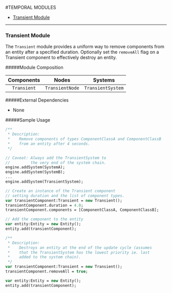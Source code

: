 #TEMPORAL MODULES

* [Transient Module](https://github.com/dimumurray/Ash-Haxe-Modules/blob/master/src/ash/modules/temporal/README.md#transient-module)

---
### **Transient Module**

The `Transient` module provides a uniform way to remove components from an entity after a specified duration. Optionally set the `removeAll` flag on a Transient component to effectively destroy an entity.

#####Module Composition

| Components  | Nodes  | Systems |
| :------------: |:---------------:| :-----:|
| `Transient`     | `TransientNode` | `TransientSystem` |

#####External Dependencies
* None

#####Sample Usage 
```haxe
/**
 * Description:
 *    Remove components of types ComponentClassA and ComponentClassB
 *    from an entity after 4 seconds.
 */

// Caveat: Always add the TransientSystem to 
//         the very end of the system chain.
engine.addSystem(SystemA);
engine.addSystem(SystemB);
...
engine.addSystem(TransientSystem);

// Create an instance of the Transient component 
// setting duration and the list of component types.
var transientComponent:Transient = new Transient();
transientComponent.duration = 4.0;
transientComponent.components = [ComponentClassA, ComponentClassB];

// Add the component to the entity
var entity:Entity = new Entity();
entity.add(transientComponent);
```

```haxe
/**
 * Description:
 *    Destroys an entity at the end of the update cycle (assumes
 *    that the TransientSystem has the lowest priority ie. last
 *    added to the system chain).
 */
var transientComponent:Transient = new Transient();
transientComponent.removeAll = true;

var entity:Entity = new Entity();
entity.add(transientComponent);
```
